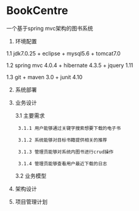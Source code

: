 BookCentre
==========

一个基于spring mvc架构的图书系统

1. 环境配置

  1.1 jdk7.0.25 + eclipse + mysql5.6 + tomcat7.0
  
  1.2 spring mvc 4.0.4 +  hibernate 4.3.5 + jquery 1.11
  
  1.3 git + maven 3.0 + junit 4.10
  
2. 系统部署

3. 业务设计
    
    3.1 主要需求
    
        3.1.1 用户能够通过关键字搜索想要下载的电子书
    
        3.1.2 系统能够对目标书籍提供相关的推荐
    
        3.1.3 管理员能够对系统内图书进行crud操作
    
        3.1.4 管理员能够查看用户最近下载的日志
    
    3.2 业务模型

4. 架构设计

5. 项目管理计划

